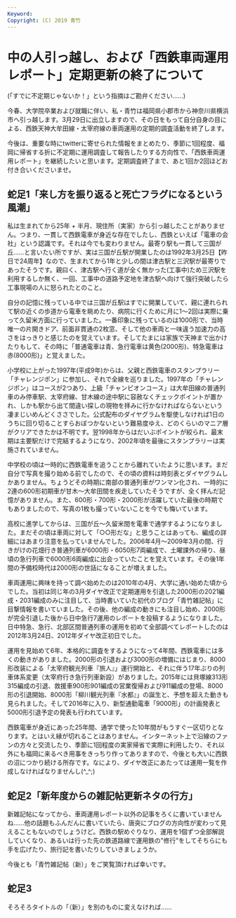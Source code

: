 ```yaml
---
Keyword: 
Copyright: (C) 2019 青竹
---
```


# 中の人引っ越し、および「西鉄車両運用レポート」定期更新の終了について

(「すでに不定期じゃないか！」という指摘はご勘弁ください……)

今春、大学院卒業および就職に伴い、私・青竹は福岡県小郡市から神奈川県横浜市へ引っ越します。3月29日に出立しますので、その日をもって自分自身の目による、西鉄天神大牟田線・太宰府線の車両運用の定期的調査活動を終了します。

今後は、重要な時にtwitterに寄せられた情報をまとめたり、季節に1回程度、福岡に帰省する折に不定期に運用調査して報告したりする方向性で、「西鉄車両運用レポート」を継続したいと思います。定期調査終了まで、あと1回か2回ほどお付き合いくださいませ。

## 蛇足1「来し方を振り返ると死亡フラグになるという風潮」

私は生まれてから25年 + 半月、現住所（実家）から引っ越したことがありません。つまり、一貫して西鉄電車が身近な存在でしたし、西鉄といえば「電車の会社」という認識です。それは今でも変わりません。最寄り駅も一貫して三国が丘……と言いたい所ですが、実は三国が丘駅が開業したのは1992年3月25日【昨日で24周年】なので、生まれてから1年と少しの間は津古駅と三沢駅が最寄りであったそうです。親曰く、津古駅へ行く道が全く無かった(工事中)ため三沢駅を利用するしか無く、一回、工事中の道路予定地を津古駅へ向けて強行突破したら工事現場の人に怒られたとのこと。

自分の記憶に残っている中では三国が丘駅はすでに開業していて、親に連れられて駅の近くの歩道から電車を眺めたり、病院に行くために月に1～2回は実際に乗って久留米方面に行っていました。一番印象に残っているのは1000形で、当時唯一の片開きドア、前面非貫通の2枚窓、そして他の車両と一味違う加速力の高さをはっきりと感じたのを覚えています。そしてたまには家族で天神まで出かけたりもして、その時に「普通電車は青、急行電車は黄色(2000形)、特急電車は赤(8000形)」と覚えました。

小学校に上がった1997年(平成9年)からは、父親と西鉄電車のスタンプラリー「チャレンジポン」に参加し、それで全線を巡りました。1997年の「チャレンジポン」はコースが2つあり、上級「チャンピオンコース」は大牟田線の普通列車のみ停車駅、太宰府線、甘木線の途中駅に容赦なくチェックポイントが置かれ、しかも駅から出て間違い探しの現物を拝みに行かなければならないという凄まじいめんどくささでした。公式配布のダイヤグラムを駆使しなければ1日のうちに回り切ることすらおぼつかないという難易度ゆえ、どのくらいのマニア層がクリアできたかは不明です。翌1998年からはだいぶポイントが絞られ、最末期は主要駅だけで完結するようになり、2002年頃を最後にスタンプラリーは実施されていません。

中学校の頃は一時的に西鉄電車を追うことから離れていたように思います。まだ自分で写真を撮り始める前でしたので、その頃の資料は時刻表とダイヤグラムしかありません。ちょうどその時期に南部の普通列車がワンマン化され、一時的に2連の600形初期車が甘木～大牟田間を疾走していたそうですが、全く拝んだ記憶がありません。また、600形・700形・2000形が活躍していた最後の時期でもありましたので、写真の1枚も撮っていないことを今でも悔いています。

高校に進学してからは、三国が丘～久留米間を電車で通学するようになりました。まだその頃は車両に対して「○○形だな」と思うことはあっても、編成の詳細にはあまり注意を払っていませんでした。2006年4月～2009年3月の間、行きがけの花畑行き普通列車が6000形・6050形7両編成で、土曜課外の帰り、昼頃の急行列車で6000形6両編成に出会っていたことを覚えています。その後1年間の予備校時代は2000形の世話になることが増えました。

車両運用に興味を持って調べ始めたのは2010年の4月、大学に通い始めた頃からでした。当初は同じ年の3月ダイヤ改正で定期運用を引退した2000形の2021編成・2031編成のみに注目して、当時書いていた初代のブログ「青竹雑記帖」に目撃情報を書いていました。その後、他の編成の動きにも注目し始め、2000形が完全引退した後から日中急行7運用のレポートを投稿するようになりました。日中特急、急行、北部区間普通列車の運用を初めて全部調べてレポートしたのは2012年3月24日、2012年ダイヤ改正初日でした。

運用を見始めて6年、本格的に調査をするようになって4年間、西鉄電車には多くの動きがありました。2000形の引退および3000形の増備にはじまり、8000形改装による「太宰府観光列車『旅人』」運行開始と、それに伴う17年ぶりの列車体系変更（太宰府行き急行列車新設）がありました。2015年には貝塚線313形315編成の引退、救援車900形901編成の営業復帰および911編成の登場、8000形の引退開始、8000形「柳川観光列車『水都』」の誕生と、予想を超えた動きも見られました。そして2016年に入り、新型通勤電車「9000形」の計画発表と5000形引退予定の発表も行われています。

西鉄電車が身近にあった25年間、通学で使った10年間がもうすぐ一区切りとなります。とはいえ縁が切れることはありません。インターネット上で沿線のファンの方々と交流したり、季節に1回程度の実家帰省で実際に利用したり、それ以外にも福岡に来るべき用事をきっちり作ってありますので、今後とも大いに西鉄の沼につかり続ける所存です。なにより、ダイヤ改正にあたっては運用一覧を作成しなければなりませんし(^_^;)

## 蛇足2「新年度からの雑記帖更新ネタの行方」

新雑記帖になってから、車両運用レポート以外の記事をろくに書いていませんね……他の話題もふんだんに書いていたら、唐突にブログの方向性が変わって見えることもないのでしょうけど。西鉄の駅めぐりなり、運用を1個ずつ全部解説していくなり、あるいは行った先の鉄道路線で運用鉄の"修行"をしてそちらにも手を広げたり、旅行記を書いたりしていきましょうか。

今後とも「青竹雑記帖（新）」をご笑覧頂ければ幸いです。

## 蛇足3

そろそろタイトルの「（新）」を別のものに変えなければ……

